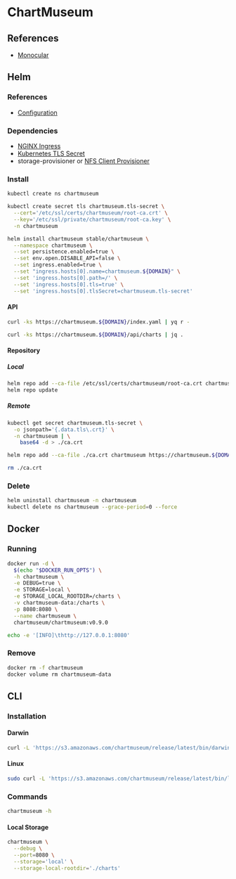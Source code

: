 # ChartMuseum

## References

- [Monocular](/monocular.md)

## Helm

### References

- [Configuration](https://github.com/helm/charts/tree/master/stable/chartmuseum#configuration)

### Dependencies

- [NGINX Ingress](/nginx-ingress.md)
- [Kubernetes TLS Secret](/k8s-tls-secret.md)
- storage-provisioner or [NFS Client Provisioner](/nfs-client-provisioner.md)

### Install

```sh
kubectl create ns chartmuseum
```

```sh
kubectl create secret tls chartmuseum.tls-secret \
  --cert='/etc/ssl/certs/chartmuseum/root-ca.crt' \
  --key='/etc/ssl/private/chartmuseum/root-ca.key' \
  -n chartmuseum
```

```sh
helm install chartmuseum stable/chartmuseum \
  --namespace chartmuseum \
  --set persistence.enabled=true \
  --set env.open.DISABLE_API=false \
  --set ingress.enabled=true \
  --set "ingress.hosts[0].name=chartmuseum.${DOMAIN}" \
  --set 'ingress.hosts[0].path=/' \
  --set 'ingress.hosts[0].tls=true' \
  --set 'ingress.hosts[0].tlsSecret=chartmuseum.tls-secret'
```

#### API

```sh
curl -ks https://chartmuseum.${DOMAIN}/index.yaml | yq r -
```

```sh
curl -ks https://chartmuseum.${DOMAIN}/api/charts | jq .
```

#### Repository

##### Local

```sh
helm repo add --ca-file /etc/ssl/certs/chartmuseum/root-ca.crt chartmuseum https://chartmuseum.${DOMAIN}
helm repo update
```

##### Remote

```sh
kubectl get secret chartmuseum.tls-secret \
  -o jsonpath='{.data.tls\.crt}' \
  -n chartmuseum | \
    base64 -d > ./ca.crt
```

```sh
helm repo add --ca-file ./ca.crt chartmuseum https://chartmuseum.${DOMAIN}
```

```sh
rm ./ca.crt
```

### Delete

```sh
helm uninstall chartmuseum -n chartmuseum
kubectl delete ns chartmuseum --grace-period=0 --force
```

## Docker

### Running

```sh
docker run -d \
  $(echo "$DOCKER_RUN_OPTS") \
  -h chartmuseum \
  -e DEBUG=true \
  -e STORAGE=local \
  -e STORAGE_LOCAL_ROOTDIR=/charts \
  -v chartmuseum-data:/charts \
  -p 8080:8080 \
  --name chartmuseum \
  chartmuseum/chartmuseum:v0.9.0
```

```sh
echo -e '[INFO]\thttp://127.0.0.1:8080'
```

### Remove

```sh
docker rm -f chartmuseum
docker volume rm chartmuseum-data
```

## CLI

### Installation

#### Darwin

```sh
curl -L 'https://s3.amazonaws.com/chartmuseum/release/latest/bin/darwin/amd64/chartmuseum' -o /usr/local/bin/chartmuseum && chmod +x /usr/local/bin/chartmuseum
```

#### Linux

```sh
sudo curl -L 'https://s3.amazonaws.com/chartmuseum/release/latest/bin/linux/amd64/chartmuseum' -o /usr/local/bin/chartmuseum && sudo chmod +x /usr/local/bin/chartmuseum
```

### Commands

```sh
chartmuseum -h
```

#### Local Storage

```sh
chartmuseum \
  --debug \
  --port=8080 \
  --storage='local' \
  --storage-local-rootdir='./charts'
```
